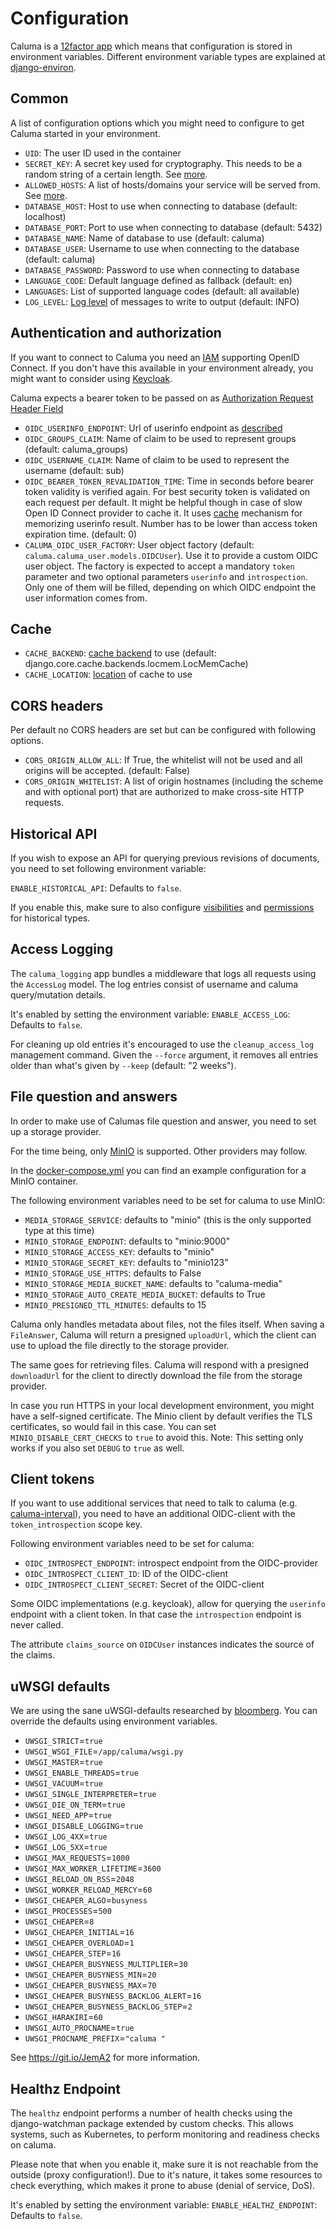 # Configuration

Caluma is a [12factor app](https://12factor.net/) which means that configuration is stored in environment variables. Different environment variable types are explained at [django-environ](https://github.com/joke2k/django-environ#supported-types).

## Common

A list of configuration options which you might need to configure to get Caluma started in your environment.

* `UID`: The user ID used in the container
* `SECRET_KEY`: A secret key used for cryptography. This needs to be a random string of a certain length. See [more](https://docs.djangoproject.com/en/2.1/ref/settings/#std:setting-SECRET\_KEY).
* `ALLOWED_HOSTS`: A list of hosts/domains your service will be served from. See [more](https://docs.djangoproject.com/en/2.1/ref/settings/#allowed-hosts).
* `DATABASE_HOST`: Host to use when connecting to database (default: localhost)
* `DATABASE_PORT`: Port to use when connecting to database (default: 5432)
* `DATABASE_NAME`: Name of database to use (default: caluma)
* `DATABASE_USER`: Username to use when connecting to the database (default: caluma)
* `DATABASE_PASSWORD`: Password to use when connecting to database
* `LANGUAGE_CODE`: Default language defined as fallback (default: en)
* `LANGUAGES`: List of supported language codes (default: all available)
* `LOG_LEVEL`: [Log level](https://docs.djangoproject.com/en/1.11/topics/logging/#loggers) of messages to write to output (default: INFO)

## Authentication and authorization

If you want to connect to Caluma you need an [IAM](https://en.wikipedia.org/wiki/Identity\_management) supporting OpenID Connect. If you don't have this available in your environment already, you might want to consider using [Keycloak](https://www.keycloak.org/).

Caluma expects a bearer token to be passed on as [Authorization Request Header Field](https://tools.ietf.org/html/rfc6750#section-2.1)

* `OIDC_USERINFO_ENDPOINT`: Url of userinfo endpoint as [described](https://openid.net/specs/openid-connect-core-1\_0.html#UserInfo)
* `OIDC_GROUPS_CLAIM`: Name of claim to be used to represent groups (default: caluma\_groups)
* `OIDC_USERNAME_CLAIM`: Name of claim to be used to represent the username (default: sub)
* `OIDC_BEARER_TOKEN_REVALIDATION_TIME`: Time in seconds before bearer token validity is verified again. For best security token is validated on each request per default. It might be helpful though in case of slow Open ID Connect provider to cache it. It uses [cache](configuration.md#cache) mechanism for memorizing userinfo result. Number has to be lower than access token expiration time. (default: 0)
* `CALUMA_OIDC_USER_FACTORY`: User object factory (default: `caluma.caluma_user.models.OIDCUser`). Use it to provide a custom OIDC user object. The factory is expected to accept a mandatory `token` parameter and two optional parameters `userinfo` and `introspection`. Only one of them will be filled, depending on which OIDC endpoint the user information comes from.

## Cache

* `CACHE_BACKEND`: [cache backend](https://docs.djangoproject.com/en/1.11/ref/settings/#backend) to use (default: django.core.cache.backends.locmem.LocMemCache)
* `CACHE_LOCATION`: [location](https://docs.djangoproject.com/en/1.11/ref/settings/#std:setting-CACHES-LOCATION) of cache to use

## CORS headers

Per default no CORS headers are set but can be configured with following options.

* `CORS_ORIGIN_ALLOW_ALL`: If True, the whitelist will not be used and all origins will be accepted. (default: False)
* `CORS_ORIGIN_WHITELIST`: A list of origin hostnames (including the scheme and with optional port) that are authorized to make cross-site HTTP requests.

## Historical API

If you wish to expose an API for querying previous revisions of documents, you need to set following environment variable:

`ENABLE_HISTORICAL_API`: Defaults to `false`.

If you enable this, make sure to also configure [visibilities](../extending/#visibility-classes) and [permissions](../extending/#permission-classes) for historical types.

## Access Logging

The `caluma_logging` app bundles a middleware that logs all requests using the `AccessLog` model. The log entries consist of username and caluma query/mutation details.

It's enabled by setting the environment variable: `ENABLE_ACCESS_LOG`: Defaults to `false`.

For cleaning up old entries it's encouraged to use the `cleanup_access_log` management command. Given the `--force` argument, it removes all entries older than what's given by `--keep` (default: "2 weeks").

## File question and answers

In order to make use of Calumas file question and answer, you need to set up a storage provider.

For the time being, only [MinIO](https://min.io/) is supported. Other providers may follow.

In the [docker-compose.yml](https://github.com/projectcaluma/caluma/blob/main/docker-compose.yml) you can find an example configuration for a MinIO container.

The following environment variables need to be set for caluma to use MinIO:

* `MEDIA_STORAGE_SERVICE`: defaults to "minio" (this is the only supported type at this time)
* `MINIO_STORAGE_ENDPOINT`: defaults to "minio:9000"
* `MINIO_STORAGE_ACCESS_KEY`: defaults to "minio"
* `MINIO_STORAGE_SECRET_KEY`: defaults to "minio123"
* `MINIO_STORAGE_USE_HTTPS`: defaults to False
* `MINIO_STORAGE_MEDIA_BUCKET_NAME`: defaults to "caluma-media"
* `MINIO_STORAGE_AUTO_CREATE_MEDIA_BUCKET`: defaults to True
* `MINIO_PRESIGNED_TTL_MINUTES`: defaults to 15

Caluma only handles metadata about files, not the files itself. When saving a `FileAnswer`, Caluma will return a presigned `uploadUrl`, which the client can use to upload the file directly to the storage provider.

The same goes for retrieving files. Caluma will respond with a presigned `downloadUrl` for the client to directly download the file from the storage provider.

In case you run HTTPS in your local development environment, you might have a self-signed certificate. The Minio client by default verifies the TLS certificates, so would fail in this case. You can set `MINIO_DISABLE_CERT_CHECKS` to `true` to avoid this. Note: This setting only works if you also set `DEBUG` to `true` as well.

## Client tokens

If you want to use additional services that need to talk to caluma (e.g. [caluma-interval](https://github.com/projectcaluma/caluma-interval)), you need to have an additional OIDC-client with the `token_introspection` scope key.

Following environment variables need to be set for caluma:

* `OIDC_INTROSPECT_ENDPOINT`: introspect endpoint from the OIDC-provider
* `OIDC_INTROSPECT_CLIENT_ID`: ID of the OIDC-client
* `OIDC_INTROSPECT_CLIENT_SECRET`: Secret of the OIDC-client

Some OIDC implementations (e.g. keycloak), allow for querying the `userinfo` endpoint with a client token. In that case the `introspection` endpoint is never called.

The attribute `claims_source` on `OIDCUser` instances indicates the source of the claims.

## uWSGI defaults

We are using the sane uWSGI-defaults researched by [bloomberg](https://www.techatbloomberg.com/blog/configuring-uwsgi-production-deployment/?sf104898833=1). You can override the defaults using environment variables.

* `UWSGI_STRICT`=`true`
* `UWSGI_WSGI_FILE`=`/app/caluma/wsgi.py`
* `UWSGI_MASTER`=`true`
* `UWSGI_ENABLE_THREADS`=`true`
* `UWSGI_VACUUM`=`true`
* `UWSGI_SINGLE_INTERPRETER`=`true`
* `UWSGI_DIE_ON_TERM`=`true`
* `UWSGI_NEED_APP`=`true`
* `UWSGI_DISABLE_LOGGING`=`true`
* `UWSGI_LOG_4XX`=`true`
* `UWSGI_LOG_5XX`=`true`
* `UWSGI_MAX_REQUESTS`=`1000`
* `UWSGI_MAX_WORKER_LIFETIME`=`3600`
* `UWSGI_RELOAD_ON_RSS`=`2048`
* `UWSGI_WORKER_RELOAD_MERCY`=`60`
* `UWSGI_CHEAPER_ALGO`=`busyness`
* `UWSGI_PROCESSES`=`500`
* `UWSGI_CHEAPER`=`8`
* `UWSGI_CHEAPER_INITIAL`=`16`
* `UWSGI_CHEAPER_OVERLOAD`=`1`
* `UWSGI_CHEAPER_STEP`=`16`
* `UWSGI_CHEAPER_BUSYNESS_MULTIPLIER`=`30`
* `UWSGI_CHEAPER_BUSYNESS_MIN`=`20`
* `UWSGI_CHEAPER_BUSYNESS_MAX`=`70`
* `UWSGI_CHEAPER_BUSYNESS_BACKLOG_ALERT`=`16`
* `UWSGI_CHEAPER_BUSYNESS_BACKLOG_STEP`=`2`
* `UWSGI_HARAKIRI`=`60`
* `UWSGI_AUTO_PROCNAME`=`true`
* `UWSGI_PROCNAME_PREFIX`=`"caluma "`

See https://git.io/JemA2 for more information.

## Healthz Endpoint

The `healthz` endpoint performs a number of health checks using the django-watchman package extended by custom checks. This allows systems, such as Kubernetes, to perform monitoring and readiness checks on caluma.

Please note that when you enable it, make sure it is not reachable from the outside (proxy configuration!). Due to it's nature, it takes some resources to check everything, which makes it prone to abuse (denial of service, DoS).

It's enabled by setting the environment variable: `ENABLE_HEALTHZ_ENDPOINT`: Defaults to `false`.
